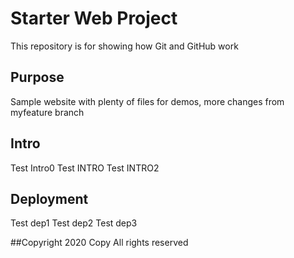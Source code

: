# Starter Web Project

This repository is for showing how Git and GitHub work

## Purpose

Sample website with plenty of files for demos, more changes from myfeature branch

## Intro
Test Intro0
Test INTRO
Test INTRO2
## Deployment
Test dep1
Test dep2
Test dep3


##Copyright
2020 Copy All rights reserved